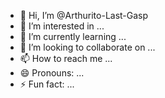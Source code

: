 - 👋 Hi, I’m @Arthurito-Last-Gasp
- 👀 I’m interested in ...
- 🌱 I’m currently learning ...
- 💞️ I’m looking to collaborate on ...
- 📫 How to reach me ...
- 😄 Pronouns: ...
- ⚡ Fun fact: ...

<!---
Arthurito-Last-Gasp/Arthurito-Last-Gasp is a ✨ special ✨ repository because its `README.md` (this file) appears on your GitHub profile.
You can click the Preview link to take a look at your changes.
--->

